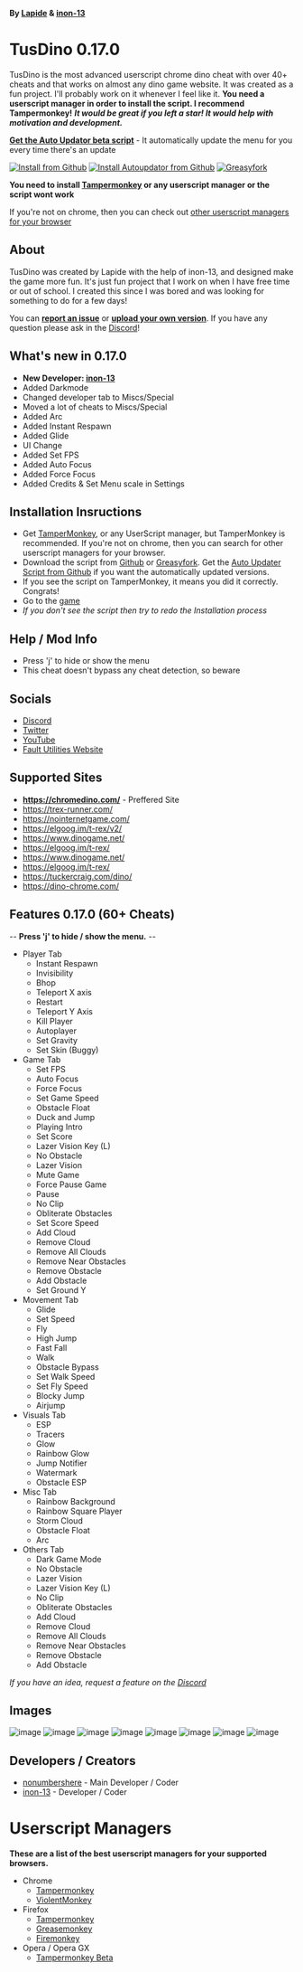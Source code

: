 **By [Lapide](https://github.com/nonumbershere/) & [inon-13](https://github.com/inon-13)**
# TusDino 0.17.0
TusDino is the most advanced userscript chrome dino cheat with over 40+ cheats and that works on almost any dino game website. It was created as a fun project. I'll probably work on it whenever I feel like it. **You need a userscript manager in order to install the script. I recommend Tampermonkey!** 
***It would be great if you left a star! It would help with motivation and development.***

**[Get the Auto Updator beta script](https://github.com/Fault-Utilities/TusDino-Chrome-Dino-Mod-Menu/raw/main/autoupdate_tusdino.user.js)** - It automatically update the menu for you every time there's an update

[![Install from Github](https://img.shields.io/badge/Install%20Script-Github-blue?style=for-the-badge)](https://github.com/Fault-Utilities/TusDino-Chrome-Dino-Mod-Menu/raw/main/tusdino.user.js) [![Install Autoupdator from Github](https://img.shields.io/badge/Install%20Auotupdater%20Script-Github-blue?style=for-the-badge)](https://github.com/Fault-Utilities/TusDino-Chrome-Dino-Mod-Menu/raw/main/autoupdate_tusdino.user.js) [![Greasyfork](https://img.shields.io/greasyfork/dt/457594?color=blue&label=greasyfork%20install&style=for-the-badge)](https://greasyfork.org/en/scripts/457594/)

**You need to install [Tampermonkey](https://chrome.google.com/webstore/detail/tampermonkey/dhdgffkkebhmkfjojejmpbldmpobfkfo) or any userscript manager or the script wont work**

If you're not on chrome, then you can check out [other userscript managers for your browser](https://github.com/Fault-Utilities/TusDino-Chrome-Dino-Mod-Menu#userscript-managers)

## About
TusDino was created by Lapide with the help of inon-13, and designed make the game more fun. It's just fun project that I work on when I have free time or out of school. I created this since I was bored and was looking for something to do for a few days!

You can [**report an issue**](https://github.com/Fault-Utilities/TusDino-Chrome-Dino-Mod-Menu/issues/new) or [**upload your own version**](https://github.com/Fault-Utilities/TusDino-Chrome-Dino-Mod-Menu/pulls). If you have any question please ask in the [Discord](https://discord.gg/6eaDrx5J9s)!

## What's new in 0.17.0
- **New Developer: [inon-13](https://github.com/inon-13)**
- Added Darkmode
- Changed developer tab to Miscs/Special
- Moved a lot of cheats to Miscs/Special
- Added Arc
- Added Instant Respawn
- Added Glide
- UI Change
- Added Set FPS
- Added Auto Focus
- Added Force Focus
- Added Credits & Set Menu scale in Settings

## Installation Insructions
- Get [TamperMonkey](https://chrome.google.com/webstore/detail/tampermonkey/dhdgffkkebhmkfjojejmpbldmpobfkfo), or any UserScript manager, but TamperMonkey is recommended. If you're not on chrome, then you can search for other userscript managers for your browser.
- Download the script from [Github](https://github.com/Fault-Utilities/TusDino-Chrome-Dino-Mod-Menu/raw/main/tusdino.user.js) or [Greasyfork](https://greasyfork.org/en/scripts/457594). Get the [Auto Updater Script from Github](https://github.com/Fault-Utilities/TusDino-Chrome-Dino-Mod-Menu/raw/main/autoupdate_tusdino.user.js) if you want the automatically updated versions.
- If you see the script on TamperMonkey, it means you did it correctly. Congrats!
- Go to the [game](https://chromedino.com/)
- *If you don't see the script then try to redo the Installation process*

## Help / Mod Info
- Press 'j' to hide or show the menu
- This cheat doesn't bypass any cheat detection, so beware

## Socials
- [Discord](https://discord.gg/6eaDrx5J9s)
- [Twitter](https://twitter.com/LapideDev)
- [YouTube](https://www.youtube.com/watch?v=ZdfO_ocV8PI)
- [Fault Utilities Website](https://fault-utilities.glitch.me/)

## Supported Sites
- **https://chromedino.com/** - Preffered Site
- https://trex-runner.com/
- https://nointernetgame.com/
- https://elgoog.im/t-rex/v2/
- https://www.dinogame.net/
- https://elgoog.im/t-rex/
- https://www.dinogame.net/
- https://elgoog.im/t-rex/
- https://tuckercraig.com/dino/
- https://dino-chrome.com/

## Features 0.17.0 (60+ Cheats)
-- **Press 'j' to hide / show the menu.** --
- Player Tab
  - Instant Respawn
  - Invisibility
  - Bhop
  - Teleport X axis
  - Restart
  - Teleport Y Axis
  - Kill Player
  - Autoplayer
  - Set Gravity
  - Set Skin (Buggy)
- Game Tab
  - Set FPS
  - Auto Focus
  - Force Focus
  - Set Game Speed
  - Obstacle Float
  - Duck and Jump
  - Playing Intro
  - Set Score
  - Lazer Vision Key (L)
  - No Obstacle
  - Lazer Vision
  - Mute Game
  - Force Pause Game
  - Pause
  - No Clip
  - Obliterate Obstacles
  - Set Score Speed
  - Add Cloud
  - Remove Cloud
  - Remove All Clouds
  - Remove Near Obstacles
  - Remove Obstacle
  - Add Obstacle
  - Set Ground Y
- Movement Tab
  - Glide
  - Set Speed
  - Fly
  - High Jump
  - Fast Fall
  - Walk
  - Obstacle Bypass
  - Set Walk Speed
  - Set Fly Speed
  - Blocky Jump
  - Airjump
- Visuals Tab
  - ESP
  - Tracers
  - Glow
  - Rainbow Glow
  - Jump Notifier
  - Watermark
  - Obstacle ESP
- Misc Tab
  - Rainbow Background
  - Rainbow Square Player
  - Storm Cloud
  - Obstacle Float
  - Arc
- Others Tab
  - Dark Game Mode
  - No Obstacle
  - Lazer Vision
  - Lazer Vision Key (L)
  - No Clip
  - Obliterate Obstacles
  - Add Cloud
  - Remove Cloud
  - Remove All Clouds
  - Remove Near Obstacles
  - Remove Obstacle
  - Add Obstacle

*If you have an idea, request a feature on the [Discord](https://discord.gg/6eaDrx5J9s)*

## Images
![image](https://user-images.githubusercontent.com/64395933/230475782-8b7a0eef-9e3c-48d5-b28d-c671f79153a6.png)
![image](https://user-images.githubusercontent.com/64395933/230475792-ac24c801-2d1b-40b2-a392-0f6f5d8bb943.png)
![image](https://user-images.githubusercontent.com/64395933/230475806-48eabba3-cf32-453b-ba87-53d9a9bea4a9.png)
![image](https://user-images.githubusercontent.com/64395933/230475826-d15abd33-833e-4f4f-b816-87af5cc03cac.png)
![image](https://user-images.githubusercontent.com/64395933/230475844-80281b31-25e3-4cdf-9f12-84fb408ef5cc.png)
![image](https://user-images.githubusercontent.com/64395933/230475863-0c08f2bf-bf37-45fb-add7-79453971ab4a.png)
![image](https://user-images.githubusercontent.com/64395933/230475875-6f2c1b1e-b512-4d39-a70d-976953eff5a5.png)
![image](https://user-images.githubusercontent.com/64395933/230475939-29cbc95e-5596-4acd-8d1e-945c5ec6f71d.png)
## Developers / Creators
- [nonumbershere](https://github.com/nonumbershere/) - Main Developer / Coder
- [inon-13](https://github.com/inon-13) - Developer / Coder

# Userscript Managers
**These are a list of the best userscript managers for your supported browsers.**
- Chrome
  - [Tampermonkey](https://chrome.google.com/webstore/detail/tampermonkey/dhdgffkkebhmkfjojejmpbldmpobfkfo)
  - [ViolentMonkey](https://chrome.google.com/webstore/detail/violentmonkey/jinjaccalgkegednnccohejagnlnfdag?hl=en)
- Firefox
  - [Tampermonkey](https://addons.mozilla.org/en-US/firefox/addon/tampermonkey/)
  - [Greasemonkey](https://addons.mozilla.org/en-US/firefox/addon/greasemonkey/)
  - [Firemonkey](https://addons.mozilla.org/en-US/firefox/addon/firemonkey/)
- Opera / Opera GX
  - [Tampermonkey Beta](https://addons.opera.com/en/extensions/details/tampermonkey-beta/)
